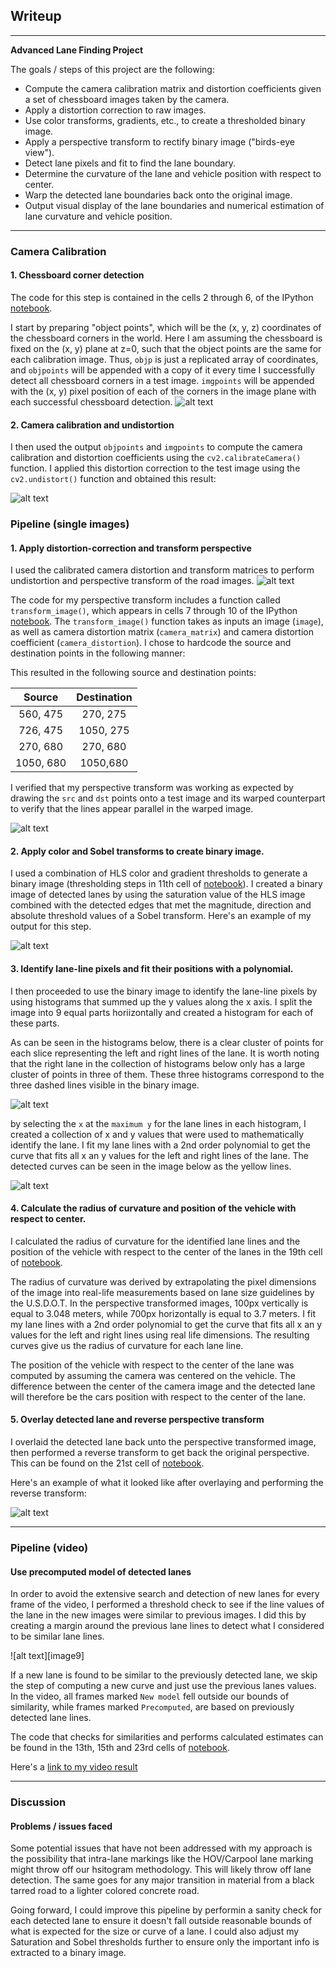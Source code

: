 ## Writeup

---

**Advanced Lane Finding Project**

The goals / steps of this project are the following:

* Compute the camera calibration matrix and distortion coefficients given a set of chessboard images taken by the camera.
* Apply a distortion correction to raw images.
* Use color transforms, gradients, etc., to create a thresholded binary image.
* Apply a perspective transform to rectify binary image ("birds-eye view").
* Detect lane pixels and fit to find the lane boundary.
* Determine the curvature of the lane and vehicle position with respect to center.
* Warp the detected lane boundaries back onto the original image.
* Output visual display of the lane boundaries and numerical estimation of lane curvature and vehicle position.

[//]: # (Image References)

[image1]: ./output_images/chessboard_corners_drawn.png "Corners"
[image2]: ./output_images/undistorted_chessboard_output.png "Undistorted"
[image3]: ./output_images/chessboard_perspective_transform.png "Perspective Transform"
[image4]: ./output_images/undistorted_and_transformed.png "Undistorted and Transformed"
[image5]: ./output_images/binary_transform.png "Binary Transform"
[image6]: ./output_images/histogram.png "Lane Line Histogram"
[image7]: ./output_images/detected_lane_curves.png "Detected Lane Curves"
[image8]: ./output_images/overlay_lane.png "Overlay Detected Lane"
[image8]: ./output_images/margin_of_similarity.png "Margin of Similarity"
[video1]: ./output_vidoes/project_video.mp4 "Video" 

---

### Camera Calibration

#### 1. Chessboard corner detection

The code for this step is contained in the cells 2 through 6, of the IPython [notebook](./notebook.ipynb).

I start by preparing "object points", which will be the (x, y, z) coordinates of the chessboard corners in the world. Here I am assuming the chessboard is fixed on the (x, y) plane at z=0, such that the object points are the same for each calibration image.  Thus, `objp` is just a replicated array of coordinates, and `objpoints` will be appended with a copy of it every time I successfully detect all chessboard corners in a test image.  `imgpoints` will be appended with the (x, y) pixel position of each of the corners in the image plane with each successful chessboard detection.
![alt text][image1]

#### 2. Camera calibration and undistortion
I then used the output `objpoints` and `imgpoints` to compute the camera calibration and distortion coefficients using the `cv2.calibrateCamera()` function.  I applied this distortion correction to the test image using the `cv2.undistort()` function and obtained this result: 

![alt text][image2]


### Pipeline (single images)

#### 1. Apply distortion-correction and transform perspective

I used the calibrated camera distortion and transform matrices to perform undistortion and perspective transform of the road images.
![alt text][image3]

The code for my perspective transform includes a function called `transform_image()`, which appears in cells 7 through 10 of the IPython [notebook](./notebook.ipynb).  The `transform_image()` function takes as inputs an image (`image`), as well as camera distortion matrix (`camera_matrix`) and camera distortion coefficient (`camera_distortion`).  I chose to hardcode the source and destination points in the following manner:

This resulted in the following source and destination points:

| Source        | Destination   | 
|:-------------:|:-------------:|
| 560, 475      | 270, 275      | 
| 726, 475      | 1050, 275     |
| 270, 680      | 270, 680      |
| 1050, 680     | 1050,680      |

I verified that my perspective transform was working as expected by drawing the `src` and `dst` points onto a test image and its warped counterpart to verify that the lines appear parallel in the warped image.

![alt text][image4]

#### 2. Apply color and Sobel transforms to create binary image.

I used a combination of HLS color and gradient thresholds to generate a binary image (thresholding steps in 11th cell of [notebook](./notebook.ipynb)). I created a binary image of detected lanes by using the saturation value of the HLS image combined with the detected edges that met the magnitude, direction and absolute threshold values of a Sobel transform. Here's an example of my output for this step.

![alt text][image5]


#### 3. Identify lane-line pixels and fit their positions with a polynomial.

I then proceeded to use the binary image to identify the lane-line pixels by using histograms that summed up the y values along the x axis. I split the image into 9 equal parts horiizontally and created a histogram for each of these parts.

As can be seen in the histograms below, there is a clear cluster of points for each slice representing the left and right lines of the lane. It is worth noting that the right lane in the collection of histograms below only has a large cluster of points in three of them. These three histograms correspond to the three dashed lines visible in the binary image.

![alt text][image6]

by selecting the `x` at the `maximum y` for the lane lines in each histogram, I created a collection of x and y values that were used to mathematically identify the lane. I fit my lane lines with a 2nd order polynomial to get the curve that fits all x an y values for the left and right lines of the lane. The detected curves can be seen in the image below as the yellow lines.

![alt text][image7]


#### 4. Calculate the radius of curvature and position of the vehicle with respect to center.

I calculated the radius of curvature for the identified lane lines and the position of the vehicle with respect to the center of the lanes in the 19th cell of [notebook](./notebook.ipynb).

The radius of curvature was derived by extrapolating the pixel dimensions of the image into real-life measurements based on lane size guidelines by the U.S.D.O.T. In the perspective transformed images, 100px vertically is equal to 3.048 meters, while 700px horizontally is equal to 3.7 meters.
I fit my lane lines with a 2nd order polynomial to get the curve that fits all x an y values for the left and right lines using real life dimensions. The resulting curves give us the radius of curvature for each lane line.

The position of the vehicle with respect to the center of the lane was computed by assuming the camera was centered on the vehicle. The difference between the center of the camera image and the detected lane will therefore be the cars position with respect to the center of the lane.

#### 5. Overlay detected lane and reverse perspective transform

I overlaid the detected lane back unto the perspective transformed image, then performed a reverse transform to get back the original perspective. This can be found on the 21st cell of [notebook](./notebook.ipynb).

Here's an example of what it looked like after overlaying and performing the reverse transform:

![alt text][image8]

---

### Pipeline (video)

#### Use precomputed model of detected lanes

In order to avoid the extensive search and detection of new lanes for every frame of the video, I performed a threshold check to see if the line values of the lane in the new images were similar to previous images. I did this by creating a margin around the previous lane lines to detect what I considered to be similar lane lines.

![alt text][image9]

If a new lane is found to be similar to the previously detected lane, we skip the step of computing a new curve and just use the previous lanes values. In the video, all frames marked `New model` fell outside our bounds of similarity, while frames marked `Precomputed`, are based on previously detected lane lines.

The code that checks for similarities and performs calculated estimates can be found in the 13th, 15th and 23rd cells of [notebook](./notebook.ipynb).

Here's a [link to my video result](./output_vidoes/project_video.mp4)

---

### Discussion

#### Problems / issues faced

Some potential issues that have not been addressed with my approach is the possibility that intra-lane markings like the HOV/Carpool lane marking might throw off our hsitogram methodology. This will likely throw off lane detection. The same goes for any major transition in material from a black tarred road to a lighter colored concrete road.

Going forward, I could improve this pipeline by performin a sanity check for each detected lane to ensure it doesn't fall outside reasonable bounds of what is expected for the size or curve of a lane. I could also adjust my Saturation and Sobel thresholds further to ensure only the important info is extracted to a binary image.
